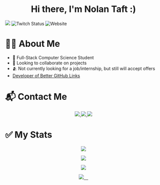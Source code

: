 <h1 align="center">Hi there, I'm Nolan Taft :)</h1>

![](https://komarev.com/ghpvc/?username=dev-nolant&style=plastic&label=PROFILE+VIEWS&color=blueviolet)
![Twitch Status](https://img.shields.io/twitch/status/swivlefan?style=plastic&color=blueviolet)
![Website](https://img.shields.io/website?down_color=lightgrey&down_message=down&style=plastic&up_color=blueviolet&up_message=online&url=https%3A%2F%2Fnolant.org)

# 🧒🏻 About Me

- 🦾 Full-Stack Computer Science Student
- 👥 Looking to collaborate on projects
- 🫂 Not currently looking for a job/internship, but still will accept offers
- [Developer of Better GitHub Links](https://code.nolant.org/linkify?link=https://github.com/dev-nolant/better-github-links)

# 📬 Contact Me

<p align ="center">

  <a href ="https://discordapp.com/users/307867475410681857" role="downbadman#0069">
  <img src="https://img.shields.io/badge/-Discord-7289da?style=for-the-badge&logo=Discord&logoColor=white"/>
  </a>
  <a href ="https://twitter.com/UwuGawk" role="Twitter">
  <img src="https://img.shields.io/badge/-Twitter-1DA1F2?style=for-the-badge&logo=Twitter&logoColor=white"/>
  </a>
   <a href ="https://www.twitch.tv/swivlefan">
  <img src="https://img.shields.io/badge/-Twitch-6441a5?style=for-the-badge&logo=Twitch&logoColor=white"/>
  </a>
</p>


# ✅ My Stats

<p align="center" >
  <a href="https://github-readme-streak-stats.herokuapp.com?user=dev-nolant&theme=tokyonight_duo">
  <img src="https://github-readme-streak-stats.herokuapp.com?user=dev-nolant&theme=tokyonight_duo" />
</a>
</p>


<p align="center">
<a href="https://github-readme-stats.vercel.app/api/top-langs/?username=dev-nolant&layout=compact&langs_count=8&hide=Mako&theme=nightowl&count_private=true&border_radius=15&border_color=#212121">
  <img  src="https://github-readme-stats.vercel.app/api/top-langs/?username=dev-nolant&layout=compact&langs_count=8&hide=Mako&theme=nightowl&count_private=true&border_radius=15&border_color=#212121" />
</a>
</p>

<p align="center" >
<a href="https://wakatime.com/@dev_nolant" target="\_blank">
  <img src="https://github-readme-stats.vercel.app/api/wakatime?username=dev_nolant&v=2&langs_count=8&custom_title=🕒 Most Used Languages Time&theme=nightowl&count_private=true&count_private=true&border_radius=15&border_color=#212121" />
  </a>
</p>

<p align="center" >
<a href="https://github-readme-stats.vercel.app/api?username=dev-nolant&count_private=true&show_icons=true&theme=nightowl&include_all_commits=true&langs_count=10&border_radius=15&border_color=#212121">
    <img src="https://github-readme-stats.vercel.app/api?username=dev-nolant&count_private=true&show_icons=true&theme=nightowl&include_all_commits=true&langs_count=10&border_radius=15&border_color=#212121" /> 
  </a>
</p>
